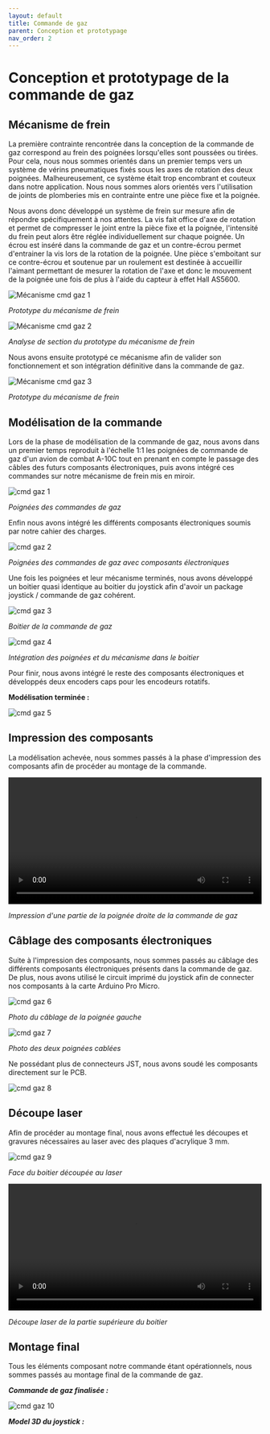 ```yaml
---
layout: default
title: Commande de gaz
parent: Conception et prototypage
nav_order: 2
---
```


# Conception et prototypage de la commande de gaz

## Mécanisme de frein

La première contrainte rencontrée dans la conception de la commande de gaz correspond au frein des poignées lorsqu'elles sont poussées ou tirées. Pour cela, nous nous sommes orientés dans un premier temps vers un système de vérins pneumatiques fixés sous les axes de rotation des deux poignées. Malheureusement, ce système était trop encombrant et couteux dans notre application. Nous nous sommes alors orientés vers l'utilisation de joints de plomberies mis en contrainte entre une pièce fixe et la poignée. 

Nous avons donc développé un système de frein sur mesure afin de répondre spécifiquement à nos attentes. La vis fait office d'axe de rotation et permet de compresser le joint entre la pièce fixe et la poignée, l'intensité du frein peut alors être réglée individuellement sur chaque poignée. Un écrou est inséré dans la commande de gaz et un contre-écrou permet d'entrainer la vis lors de la rotation de la poignée. Une pièce s'emboitant sur ce contre-écrou et soutenue par un roulement est destinée à accueillir l'aimant permettant de mesurer la rotation de l'axe et donc le mouvement de la poignée une fois de plus à l'aide du capteur à effet Hall AS5600.

![Mécanisme cmd gaz 1](..\images\mécanisme_commande_de_gaz.png)

*Prototype du mécanisme de frein*

![Mécanisme cmd gaz 2](..\images\mécanisme_commande_de_gaz_section.png)

*Analyse de section du prototype du mécanisme de frein*

Nous avons ensuite prototypé ce mécanisme afin de valider son fonctionnement et son intégration définitive dans la commande de gaz.

![Mécanisme cmd gaz 3](..\images\IMG_4076.jpg)

*Prototype du mécanisme de frein*

## Modélisation de la commande

Lors de la phase de modélisation de la commande de gaz, nous avons dans un premier temps reproduit à l'échelle 1:1 les poignées de commande de gaz d'un avion de combat A-10C tout en prenant en compte le passage des câbles des futurs composants électroniques, puis avons intégré ces commandes sur notre mécanisme de frein mis en miroir.

![cmd gaz 1](..\images\proto_1_2024-Jun-12_09-02-01PM-000_CustomizedView39706856709.png)

*Poignées des commandes de gaz*

Enfin nous avons intégré les différents composants électroniques soumis par notre cahier des charges. 

![cmd gaz 2](..\images\proto_1_2024-Jun-12_09-04-23PM-000_CustomizedView47652743778.png)

*Poignées des commandes de gaz avec composants électroniques*

Une fois les poignées et leur mécanisme terminés, nous avons développé un boitier quasi identique au boitier du joystick afin d'avoir un package joystick / commande de gaz cohérent.

![cmd gaz 3](..\images\proto_1_2024-Jun-12_09-08-41PM-000_CustomizedView34933864181.png)

*Boitier de la commande de gaz*

![cmd gaz 4](..\images\14f5079c-c17f-4ea4-ae73-9d4b9c500ce7.PNG)

*Intégration des poignées et du mécanisme dans le boitier*

Pour finir, nous avons intégré le reste des composants électroniques et développés deux encoders caps pour les encodeurs rotatifs.

**Modélisation terminée :**

![cmd gaz 5](..\images\proto_1_2024-Jun-10_06-38-26PM-000_CustomizedView9001261200.png)

## Impression des composants

La modélisation achevée, nous sommes passés à la phase d'impression des composants afin de procéder au montage de la commande.

<video src="..\images\gaz_droit.mp4" controls title="Title"  style="width: 100%;"></video>

*Impression d'une partie de la poignée droite de la commande de gaz*

## Câblage des composants électroniques

Suite à l'impression des composants, nous sommes passés au câblage des différents composants électroniques présents dans la commande de gaz. De plus, nous avons utilisé le circuit imprimé du joystick afin de connecter nos composants à la carte Arduino Pro Micro.

![cmd gaz 6](..\images\IMG_4090.jpg)

*Photo du câblage de la poignée gauche*

![cmd gaz 7](..\images\IMG_4091.jpg)

*Photo des deux poignées cablées*

Ne possédant plus de connecteurs JST, nous avons soudé les composants directement sur le PCB.

![cmd gaz 8](..\images\IMG_4101.jpg)

## Découpe laser

Afin de procéder au montage final, nous avons effectué les découpes et gravures nécessaires au laser avec des plaques d'acrylique 3 mm.

![cmd gaz 9](..\images\IMG_4200.jpg)

*Face du boitier découpée au laser*

<video src="..\images\decoupe.mp4" controls title="Title"  style="width: 100%;"></video>

*Découpe laser de la partie supérieure du boitier*

## Montage final

Tous les éléments composant notre commande étant opérationnels, nous sommes passés au montage final de la commande de gaz.

***Commande de gaz finalisée :***

![cmd gaz 10](..\images\commande_de_gaz_screen.png)

***Model 3D du joystick :***

<script type="module" src="https://ajax.googleapis.com/ajax/libs/model-viewer/3.4.0/model-viewer.min.js"></script>

<model-viewer src="..\images\commande_de_gaz.glb" ar ar-modes="webxr scene-viewer quick-look" camera-controls tone-mapping="commerce" poster="..\images\poster_commande_de_gaz.webp" shadow-intensity="1"></model-viewer>
